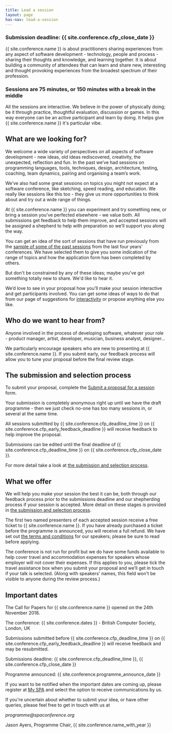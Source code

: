 ```yaml
---
title: Lead a session
layout: page
has-nav: lead-a-session
---
```

<div>
	<h3>Submission deadline: {{ site.conference.cfp_close_date }} </h3>
		<p>{{ site.conference.name }} is about practitioners sharing experiences from any aspect of software development - technology, people and process - sharing their thoughts and knowledge, and learning together. It is about building a community of attendees that can learn and share new, interesting and thought provoking experiences from the broadest spectrum of their profession.  </p>
	<h3>Sessions are 75 minutes, or 150 minutes with a break in the middle</h3>
		<p>All the sessions are interactive. We believe in the power of physically doing; be it through practice, thoughtful evaluation, discussion or games. In this way everyone can be an active participant and learn by doing. It helps give {{ site.conference.name }} it's particular vibe.</p>
	<h2>What are we looking for?</h2>
		<p>We welcome a wide variety of perspectives on all aspects of software development - new ideas, old ideas rediscovered, creativity, the unexpected, reflection and fun. In the past we’ve had sessions on programming languages, tools, techniques, design, architecture, testing, coaching, team dynamics, pairing and organising a team’s work.</p>
		<p>We’ve also had some great sessions on topics you might not expect at a software conference, like sketching, speed reading, and education. We really like sessions like this too - they give us more opportunities to think about and try out a wide range of things.</p>
		<p>At {{ site.conference.name }} you can experiment and try something new, or bring a session you’ve perfected elsewhere - we value both. All submissions get feedback to help them improve, and accepted sessions will be assigned a shepherd to help with preparation so we’ll support you along the way.</p>
		<p>You can get an idea of the sort of sessions that have run previously from the <a href="{{ '/successful-sessions.html' | relative_url }}">sample of some of the past sessions</a> from the last four years' conferences. We have selected them to give you some indication of the range of topics and how the application form has been completed by others.</p>
		<p>But don't be constrained by any of these ideas; maybe you've got something totally new to share. We'd like to hear it.</p>
		<p>We’d love to see in your proposal how you’ll make your session interactive and get participants involved. You can get some ideas of ways to do that from our page of suggestions for <a href="{{ '/interactivity.html' | relative_url }}">interactivity</a> or propose anything else you like.</p>
	<h2>Who do we want to hear from?</h2>
		<p>Anyone involved in the process of developing software, whatever your role - product manager, artist, developer, musician, business analyst, designer...</p>
		<p>We particularly encourage speakers who are new to presenting at {{ site.conference.name }}. If you submit early, our feedback process will allow you to tune your proposal before the final review stage.</p>
	<h2>The submission and selection process</h2>
		<p>To submit your proposal, complete the <a href="https://spaconference.org/scripts/makeproposal.php">Submit a proposal for a session</a> form.</p>
		<p>Your submission is completely anonymous right up until we have the draft programme - then we just check no-one has too many sessions in, or several at the same time.</p>
		<p>All sessions submitted by {{ site.conference.cfp_deadline_time }} on {{ site.conference.cfp_early_feedback_deadline }} will receive feedback to help improve the proposal.</p>
		<p>Submissions can be edited until the final deadline of {{ site.conference.cfp_deadline_time }} on {{ site.conference.cfp_close_date }}.</p>
		<p>For more detail take a look at  <a href="{{ '/submission-stages.html' | relative_url }}">the submission and selection process</a>.</p>
	<h2>What we offer</h2>
		<p>We will help you make your session the best it can be, both through our feedback process prior to the submissions deadline and our shepherding process if your session is accepted. More detail on these stages is provided in <a href="{{ '/submission-stages.html' | relative_url }}">the submission and selection process</a>.</p>
		<p>The first two named presenters of each accepted session receive a free ticket to {{ site.conference.name }}. If you have already purchased a ticket before the programme is announced, you will receive a full refund. We have set out <a href="{{ '/terms-and-conditions.html' | relative_url }}">the terms and conditions</a> for our speakers; please be sure to read before applying.</p>
		<p>The conference is not run for profit but we do have some funds available to help cover travel and accommodation expenses for speakers whose employer will not cover their expenses. If this applies to you, please tick the travel assistance box when you submit your proposal and we’ll get in touch if your talk is selected. (Along with speakers' names, this field won't be visible to anyone during the review process.)</p>
	<h2>Important dates</h2>
		<p>The Call for Papers for {{ site.conference.name }} opened on the 24th November 2018. </p>
		<p>The conference: {{ site.conference.dates }} - British Computer Society, London, UK</p>
		<p>Submissions submitted before {{ site.conference.cfp_deadline_time }} on {{ site.conference.cfp_early_feedback_deadline }} will receive feedback and may be resubmitted.</p>
		<p>Submissions deadline: {{ site.conference.cfp_deadline_time }}, {{ site.conference.cfp_close_date }}</p>
		<p>Programme announced: {{ site.conference.programme_announce_date }}</p>
		<p>If you want to be notified when the important dates are coming up, please register at <a href="https://spaconference.org/scripts/myprofile.php">My SPA</a> and select the option to receive communications by us.</p>
		<p>If you're uncertain about whether to submit your idea, or have other queries, please feel free to get in touch with us at</p>
		<p><em>programme@spaconference.org</em></p>
		<p>Jason Ayers, Programme Chair, {{ site.conference.name_with_year }}</p>
</div>
